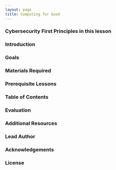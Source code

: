 ```yaml
---
layout: page
title: Computing for Good
---
```

### Cybersecurity First Principles in this lesson

### Introduction

### Goals

### Materials Required

### Prerequisite Lessons

### Table of Contents

### Evaluation

### Additional Resources

### Lead Author

### Acknowledgements

### License
